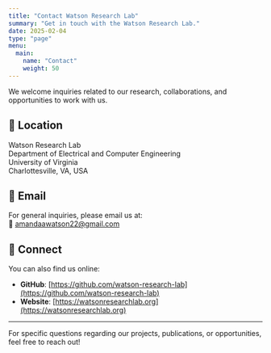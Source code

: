 ```yaml
---
title: "Contact Watson Research Lab"
summary: "Get in touch with the Watson Research Lab."
date: 2025-02-04
type: "page"
menu:
  main:
    name: "Contact"
    weight: 50
---
```


We welcome inquiries related to our research, collaborations, and opportunities to work with us.

## 📍 Location  
Watson Research Lab  
Department of Electrical and Computer Engineering  
University of Virginia  
Charlottesville, VA, USA  

## 📧 Email  
For general inquiries, please email us at:  
📩 [amandaawatson22@gmail.com](mailto:amandaawatson22@gmail.com)  

## 🔗 Connect  
You can also find us online:  
- **GitHub**: [https://github.com/watson-research-lab](https://github.com/watson-research-lab)  
- **Website**: [https://watsonresearchlab.org](https://watsonresearchlab.org)  

---

For specific questions regarding our projects, publications, or opportunities, feel free to reach out!
